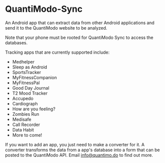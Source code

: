 QuantiModo-Sync
===============

An Android app that can extract data from other Android applications and send it to the QuantiModo website to be analyzed.

Note that your phone must be rooted for QuantiModo Sync to access the databases. 

Tracking apps that are currently supported include:
- Medhelper
- Sleep as Android
- SportsTracker
- MyFitnessCompanion
- MyFitnessPal
- Good Day Journal
- T2 Mood Tracker
- Accupedo
- Cardiograph
- How are you feeling?
- Zombies Run
- Medisafe
- Call Recorder
- Data Habit
- More to come!

If you want to add an app, you just need to make a converter for it. A converter transforms the data from a app's database into a form that can be posted to the QuantiModo API. Email info@quantimo.do to find out more. 
